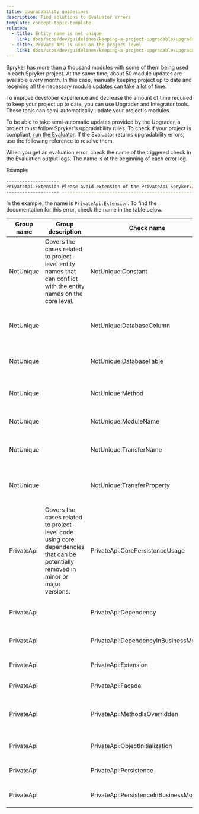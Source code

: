 ```yaml
---
title: Upgradability guidelines
description: Find solutions to Evaluator errors
template: concept-topic-template
related:
  - title: Entity name is not unique
    link: docs/scos/dev/guidelines/keeping-a-project-upgradable/upgradability-guidelines/entity-name-is-not-unique.html
  - title: Private API is used on the project level
    link: docs/scos/dev/guidelines/keeping-a-project-upgradable/upgradability-guidelines/private-api-is-used-on-the-project-level.html
---
```


Spryker has more than a thousand modules with some of them being used in each Spryker project. At the same time, about 50 module updates are available every month. In this case, manually keeping project up to date and receiving all the necessary module updates can take a lot of time.

To improve developer experience and decrease the amount of time required to keep your project up to date, you can use Upgrader and Integrator tools. These tools can semi-automatically update your project's modules.

To be able to take semi-automatic updates provided by the Upgrader, a project must follow Spryker's upgradability rules. To check if your project is compliant, [run the Evaluator](/docs/scos/dev/guidelines/keeping-a-project-upgradable/run-the-evaluator-tool.html). If the Evaluator returns upgradability errors, use the following reference to resolve them.

When you get an evaluation error, check the name of the triggered check in the Evaluation output logs. The name is at the beginning of each error log.

Example:
```bash
-------------------- -------------------------------------------------------------------------------------------------------------------------------------------------------------------------------
PrivateApi:Extension Please avoid extension of the PrivateApi Spryker\Zed\CustomerAccessGui\Communication\Form\CustomerAccessForm in Pyz\Zed\CustomerAccessGui\Communication\Form\CustomerAccessForm
-------------------- -------------------------------------------------------------------------------------------------------------------------------------------------------------------------------
```

In the example, the name is `PrivateApi:Extension`. To find the documentation for this error, check the name in the table below.

<div class="width-100">


| Group name | Group description                                                                                                                   | Check name                            | Error message template                                                                                                                                             | Documentation                                                                                                                                                                                                        |
|------------|-------------------------------------------------------------------------------------------------------------------------------------|---------------------------------------|--------------------------------------------------------------------------------------------------------------------------------------------------------------------|----------------------------------------------------------------------------------------------------------------------------------------------------------------------------------------------------------------------|
| NotUnique  | Covers the cases related to project-level entity names that can conflict with the entity names on the core level.                   | NotUnique:Constant                    | **{class_name}::{constant_name}** name has to have project namespace, like **PYZ_{constant_name}**.                                                                | [Constant name is not unique](/docs/scos/dev/guidelines/keeping-a-project-upgradable/upgradability-guidelines/entity-name-is-not-unique.html#notuniqueconstant)                                                     |
| NotUnique  |                                                                                                                                     | NotUnique:DatabaseColumn              | Database column **{table_column_name}** has to have project prefix Pyz in **{absolute_schema_path}**, like **pyz_{table_column_name}**                             | [Name of database table column is not unique](/docs/scos/dev/guidelines/keeping-a-project-upgradable/upgradability-guidelines/entity-name-is-not-unique.html#notuniquedatabasecolumn)                               |
| NotUnique  |                                                                                                                                     | NotUnique:DatabaseTable               | Database table **{table_name}** has to have project prefix Pyz in **{absolute_schema_path}**, like **pyz_{table_name}**                                            | [Database table name is not unique](/docs/scos/dev/guidelines/keeping-a-project-upgradable/upgradability-guidelines/entity-name-is-not-unique.html#notuniquedatabasetable)                                          |
| NotUnique  |                                                                                                                                     | NotUnique:Method                      | Method name **{class}::{method_name}** should contains project prefix, like **{method_name_with_prefix}**                                                          | [Method name is not unique](/docs/scos/dev/guidelines/keeping-a-project-upgradable/upgradability-guidelines/entity-name-is-not-unique.html#notuniquemethod)                                                         |
| NotUnique  |                                                                                                                                     | NotUnique:ModuleName                  | Module **{module_name}** has to have project prefix, like **Pyz{module_name}**.                                                                                    | [Module name is not unique](/docs/scos/dev/guidelines/keeping-a-project-upgradable/upgradability-guidelines/entity-name-is-not-unique.html#notuniquemodulename)                                                     |
| NotUnique  |                                                                                                                                     | NotUnique:TransferName                | Transfer object name `{transfer_name}` has to have project prefix Pyz in **{absolute_transfer_path}**, like **Pyz{transfer_name}**                                 | [Transfer name is not unique](/docs/scos/dev/guidelines/keeping-a-project-upgradable/upgradability-guidelines/entity-name-is-not-unique.html#notuniquetransfername)                                                 |
| NotUnique  |                                                                                                                                     | NotUnique:TransferProperty            | Transfer property `{transfer_property_name}` for `{transfer}` has to have project prefix Pyz in **{absolute_transfer_path}**, like **pyz{transfer_property_name}** | [Transfer property name is not unique](/docs/scos/dev/guidelines/keeping-a-project-upgradable/upgradability-guidelines/entity-name-is-not-unique.html#notuniquetransferproperty)                                    |
| PrivateApi | Covers the cases related to project-level code using core dependencies that can be potentially removed in minor or major versions.  | PrivateApi:CorePersistenceUsage       | Please avoid usage of PrivateApi method **{class_namespace}::{method_name}()**                                                                                     | [Private API is extended](/docs/scos/dev/guidelines/keeping-a-project-upgradable/upgradability-guidelines/private-api-is-used-on-the-project-level.html#privateapicorepersistenceusage)                             |
| PrivateApi |                                                                                                                                     | PrivateApi:Dependency                 | Please avoid usage of **{dependency_provider_class_name}::{dependency_name_constant}** in **{class_name}**                                                         | [Private API is extended](/docs/scos/dev/guidelines/keeping-a-project-upgradable/upgradability-guidelines/private-api-is-used-on-the-project-level.html#privateapidependency)                                       |
| PrivateApi |                                                                                                                                     | PrivateApi:DependencyInBusinessModel  | Please avoid usage of **{class_namespace}** in **{class_namespace}**                                                                                               | [Private API is extended](/docs/scos/dev/guidelines/keeping-a-project-upgradable/upgradability-guidelines/private-api-is-used-on-the-project-level.html#privateapidependencyinbusinessmodel)                        |
| PrivateApi |  | PrivateApi:Extension | Please avoid extension of the PrivateApi **{class_name}** in **{class_name}** | [Private API is extended](/docs/scos/dev/guidelines/keeping-a-project-upgradable/upgradability-guidelines/private-api-is-used-on-the-project-level.html#privateapiextension-form-class)   |
| PrivateApi |                                                                                                                                     | PrivateApi:Facade                     | Please avoid usage of **{method_name}**(...) in **{class_name}**                                                                                                   | [Private API is extended](/docs/scos/dev/guidelines/keeping-a-project-upgradable/upgradability-guidelines/private-api-is-used-on-the-project-level.html#privateapifacade)                                           |
| PrivateApi |                                                                                                                                     | PrivateApi:MethodIsOverridden         | Please avoid usage of core method **{class_namespace}::{method_name}** in the class **{class_namespace}**                                                          | [Private API method is overridden on the project level](/docs/scos/dev/guidelines/keeping-a-project-upgradable/upgradability-guidelines/private-api-is-used-on-the-project-level.html#privateapimethodisoverridden) |
| PrivateApi |                                                                                                                                     | PrivateApi:ObjectInitialization       | Please avoid usage of **{class_namespace}** in **{class_namespace}**                                                                                               | [Private API is extended](/docs/scos/dev/guidelines/keeping-a-project-upgradable/upgradability-guidelines/private-api-is-used-on-the-project-level.html#privateapiobjectinitialization)                             |
| PrivateApi |                                                                                                                                     | PrivateApi:Persistence                | Please avoid usage of $this->**{method_name}**(...) in **{class_name}**                                                                                            | [Private API is used on the project level](/docs/scos/dev/guidelines/keeping-a-project-upgradable/upgradability-guidelines/private-api-is-used-on-the-project-level.html#privateapipersistence)                     |
| PrivateApi |                                                                                                                                     | PrivateApi:PersistenceInBusinessModel | Please avoid usage of PrivateApi **{object_name}**->**{method_name}(...)** in **{class_name}**                                                                     | [Private API is extended](/docs/scos/dev/guidelines/keeping-a-project-upgradable/upgradability-guidelines/private-api-is-used-on-the-project-level.html#privateapipersistenceinbusinessmodel)                       |

</div>
